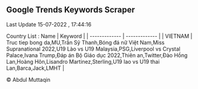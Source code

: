 

## Google Trends Keywords Scraper 
 
Last Update 15-07-2022 , 17:44:16

Country List :
 Name  | Keyword |
| ------------- | ------------- |
| VIETNAM | Truc tiep bong da,MU,Trần Sỹ Thanh,Bóng đá nữ Việt Nam,Miss Supranational 2022,U19 Lào vs U19 Malaysia,PSG,Liverpool vs Crystal Palace,Ivana Trump,Đáp án Bộ Giáo dục 2022,Thiên an,Twitter,Đào Hồng Lan,Hoàng Hôn,Lisandro Martinez,Sterling,U19 lao vs U19 thai Lan,Barca,Jack,LMHT |



© Abdul Muttaqin 
